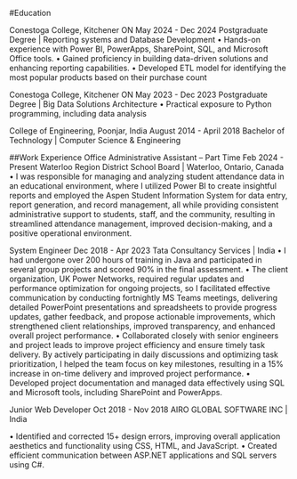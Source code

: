 #Education
 
Conestoga College, Kitchener ON	May 2024 - Dec 2024
Postgraduate Degree | Reporting systems and Database Development 
•	Hands-on experience with Power BI, PowerApps, SharePoint, SQL, and Microsoft Office tools.
•	Gained proficiency in building data-driven solutions and enhancing reporting capabilities.
•	Developed ETL model for identifying the most popular products based on their purchase count
 
Conestoga College, Kitchener ON	May 2023 - Dec 2023
Postgraduate Degree | Big Data Solutions Architecture 
•	Practical exposure to Python programming, including data analysis
 
College of Engineering, Poonjar, India	August 2014 - April 2018
Bachelor of Technology | Computer Science & Engineering

##Work Experience 
Office Administrative Assistant – Part Time 	Feb 2024 - Present
Waterloo Region District School Board | Waterloo, Ontario, Canada
•	I was responsible for managing and analyzing student attendance data in an educational environment, where I utilized Power BI to create insightful reports and employed the Aspen Student Information System for data entry, report generation, and record management, all while providing consistent administrative support to students, staff, and the community, resulting in streamlined attendance management, improved decision-making, and a positive operational environment.



System Engineer	Dec 2018 - Apr 2023
Tata Consultancy Services | India
•	I had undergone over 200 hours of training in Java and participated in several group projects and scored 90% in the final assessment.
•	The client organization, UK Power Networks, required regular updates and performance optimization for ongoing projects, so I facilitated effective communication by conducting fortnightly MS Teams meetings, delivering detailed PowerPoint presentations and spreadsheets to provide progress updates, gather feedback, and propose actionable improvements, which strengthened client relationships, improved transparency, and enhanced overall project performance.
•	Collaborated closely with senior engineers and project leads to improve project efficiency and ensure timely task delivery. By actively participating in daily discussions and optimizing task prioritization, I helped the team focus on key milestones, resulting in a 15% increase in on-time delivery and improved project performance.
•	Developed project documentation and managed data effectively using SQL and Microsoft tools, including SharePoint and PowerApps.


Junior Web Developer	Oct 2018 - Nov 2018
AIRO GLOBAL SOFTWARE INC | India
 
•	Identified and corrected 15+ design errors, improving overall application aesthetics and functionality using CSS, HTML, and JavaScript.
•	Created efficient communication between ASP.NET applications and SQL servers using C#.


